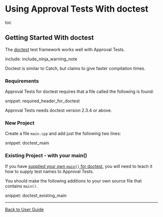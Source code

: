 <a id="top"></a>

# Using Approval Tests With doctest


toc


## Getting Started With doctest

The [doctest](https://github.com/onqtam/doctest) test framework works well with Approval Tests.

include: include_ninja_warning_note

Doctest is similar to Catch, but claims to give faster compilation times.

### Requirements

Approval Tests for doctest requires that a file called the following is found:

snippet: required_header_for_doctest

Approval Tests needs doctest version 2.3.4 or above.

### New Project

Create a file `main.cpp` and add just the following two lines:

snippet: doctest_main

<!-- todo: document use of sections -->

### Existing Project - with your main()

If you have [supplied your own `main()` for doctest](hhttps://github.com/onqtam/doctest/blob/master/doc/markdown/main.md#top), you will need to teach it how to supply test names to Approval Tests.

You should make the following additions to your own source file that contains `main()`.  

snippet: doctest_existing_main

---

[Back to User Guide](/doc/README.md#top)
